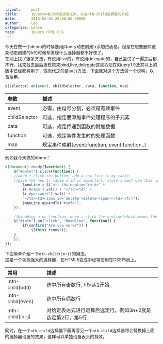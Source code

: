 ```yaml
---
layout:     post
title:      jQuery中如何动态选取元素，以及nth-child选择器的介绍
date:       2016-08-06 20:50:00 +0800
author:     Leo
categories: Learn
tags:       jQuery HTML CSS
---
```

今天在做一个demo的时候要用jQuery动态创建tr添加进表格，但是在想要删除这条动态创建的tr的时候却发现什么选择器都不好使了。<br>
在网上找了很多方法，有说用live的，有说用delegate的，自己尝试了一遍之后都不行。找来找去最后发现原来bind,live,delegate这些方法在jQuery1.9及其以上的版本已经都弃用了，取而代之的是`on()`方法，下面就对这个方法做一个说明，以备后用。

```javascript
$(selector).on(event, childSelector, data, function, map)
```

|参数|描述|
|:--|:--|
|event|必需，由逗号分割，必须是有效事件|
|childSelector|可选，指定要添加事件处理程序的子元素|
|data|可选，规定传递到函数的附加数据|
|function|可选，规定事件发生时的处理函数|
|map|规定事件映射{event:function, event:function..}|

例如我今天做的demo：

```javascript
$(document).ready(function() {
	$("#enter").click(function() {
	//when i click the button, add a new line in my table.
	//give the new tr lable a id is important, cause i must use this id to delete the line $(this)
		$newLine = $("<tr id='newLine'><td>" + 
		$('#name').val() + "</td><td>" + 
		$('#password').val() + 
		"</td><td><span id='delete'>delete</span></td></tr>");
		$newLine.appendTo("#info");
	});
	
	//bindding a on function, when i click the newLine(which means the new tr lable), remove it.
	$("#info").on("click", "#newLine", function() {
	    if(confirm("Are you sure?")) {
            $(this).remove();
    }
	});
});
```

下面简单介绍一下`nth-child(in+j)`的用法。<br>
这是一个功能强大的选择器，在HTML5变成中经常使用在CSS布局上。

|常用|描述|
|:--|:--|
|:nth-child(odd)|选中所有奇数行,下标从1开始|
|:nth-child(even)|选中所有偶数行|
|:nth-child(in+j)|对给定表达式进行运算后选定行，例如3n+2就是选定第2行，第5行..|

同时，在一个`nth-child`选择器下面再写另一个`nth-child`选择器将会替换掉上面的选择器设置的效果，这样可以单独设置表头的特效。
